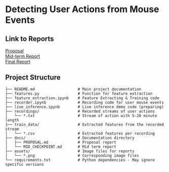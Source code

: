 # Detecting User Actions from Mouse Events

## Link to Reports
[Proposal](docs/PROPOSAL.md)  
[Mid-term Report](docs/MID_CHECKPOINT.md)  
[Final Report](docs/FINAL.md)  


## Project Structure

```plaintext
├── README.md                   # Main project documentation
├── features.py                 # Function for feature extraction
├── feature_extraction.ipynb    # Feature Extracting & Training code
├── recorder.ipynb              # Recording code for user mouse events
├── live_inference.ipynb        # Live inference demo code (preparing)
├── recordings/                 # Recorded streams of user actions
│   └── *.txt                   # Stream of action with 5-20 minute length
├── train_data/                 # Extracted features from the recorded stream
│   └── *.csv                   # Extracted features per recording
├── docs/                       # Documentation directory
|   ├── PROPOSAL.md             # Proposal report
│   └── MID_CHECKPOINT.md       # Mid term report
├── assets/                     # Image files for reports
│   └── *.png                   # Corresponding image files
└── requirements.txt            # Python dependencies - May ignore specific versions
```